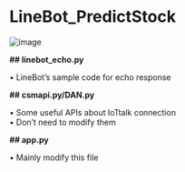 # LineBot_PredictStock
![image](https://github.com/wengjiahuang0529/LineBot_PredictStock/assets/96289978/cc2e8b1e-5c86-4b3c-afe0-9795f447d62e)

**## linebot_echo.py**  

  • LineBot’s sample code for echo response  

**## csmapi.py/DAN.py**  

  • Some useful APIs about IoTtalk connection  
  • Don’t need to modify them  

**## app.py**  

  • Mainly modify this file  
